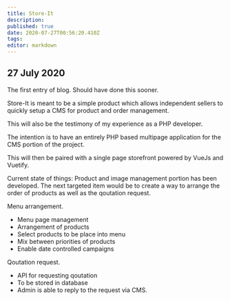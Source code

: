 ```yaml
---
title: Store-It
description: 
published: true
date: 2020-07-27T00:56:20.410Z
tags: 
editor: markdown
---
```


## 27 July 2020
The first entry of blog. Should have done this sooner.

Store-It is meant to be a simple product which allows independent sellers to quickly setup a CMS for product and order management.

This will also be the testimony of my experience as a PHP developer.

The intention is to have an entirely PHP based multipage application for the CMS portion of the project.

This will then be paired with a single page storefront powered by VueJs and Vuetify.

Current state of things: Product and image management portion has been developed. The next targeted item would be to create a way to arrange the order of products as well as the qoutation request. 

Menu arrangement. 
- Menu page management
- Arrangement of products
- Select products to be place into menu
- Mix between priorities of products
- Enable date controlled campaigns

Qoutation request.
- API for requesting qoutation
- To be stored in database
- Admin is able to reply to the request via CMS.
